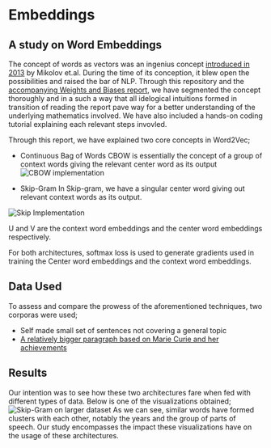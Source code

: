 # Embeddings
## A study on Word Embeddings

The concept of words as vectors was an ingenius concept [introduced in 2013](https://arxiv.org/pdf/1301.3781.pdf) by Mikolov et.al. 
During the time of its conception, it blew open the possibilities and raised the bar of NLP. Through this repository and the [accompanying  Weights and Biases report](https://arxiv.org/pdf/1301.3781.pdf), we have segmented the concept thoroughly and in a such a way that all idelogical intuitions formed in transition of reading the report pave way for a better understanding of the underlying mathematics involved. We have also included a hands-on coding tutorial explaining each relevant steps invovled. 

Through this report, we have explained two core concepts in Word2Vec;
* Continuous Bag of Words 
CBOW is essentially the concept of a group of context words giving the relevant center word as its output
![CBOW implementation](https://paper-attachments.dropbox.com/s_17EC4A7AA5E35C6AE91C949F7159817F453BFBF2E26C091F630CA492C2D4B3AA_1605758538826_CBOW.gif)

* Skip-Gram 
In Skip-gram, we have a singular center word giving out relevant context words as its output. 

![Skip Implementation](https://paper-attachments.dropbox.com/s_17EC4A7AA5E35C6AE91C949F7159817F453BFBF2E26C091F630CA492C2D4B3AA_1605759408916_Skip.gif)

U and V are the context word embeddings and the center word embeddings respectively. 

For both architectures, softmax loss is used to generate gradients used in training the Center word embeddings and the context word
embeddings. 

## Data Used
To assess and compare the prowess of the aforementioned techniques, two corporas were used;
* Self made small set of sentences not covering a general topic
* [A relatively bigger paragraph based on Marie Curie and her achievements](https://www.testprepreview.com/modules/reading1.htm)

## Results 
Our intention was to see how these two architectures fare when fed with different types of data. Below is one of the visualizations obtained; 
![Skip-Gram on larger dataset](https://paper-attachments.dropbox.com/s_474E5FAEE8723AF840CCD9D13992447EF9ED954AE7D76095CA017F9B9BBBCA03_1605817502946_skipgram.png)
As we can see, similar words have formed clusters with each other, notably the years and the group of parts of speech. 
Our study encompasses the impact these visualizations have on the usage of these architectures. 
 


